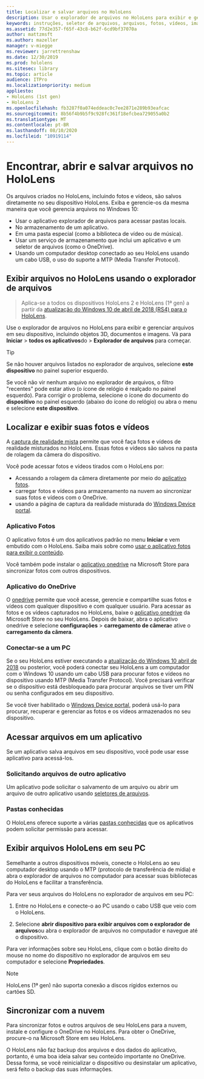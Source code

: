 ```yaml
---
title: Localizar e salvar arquivos no HoloLens
description: Usar o explorador de arquivos no HoloLens para exibir e gerenciar arquivos em seu dispositivo
keywords: instruções, seletor de arquivos, arquivos, fotos, vídeos, imagens, OneDrive, armazenamento, explorador de arquivos, hololens
ms.assetid: 77d2e357-f65f-43c8-b62f-6cd9bf37070a
author: mattzmsft
ms.author: mazeller
manager: v-miegge
ms.reviewer: jarrettrenshaw
ms.date: 12/30/2019
ms.prod: hololens
ms.sitesec: library
ms.topic: article
audience: ITPro
ms.localizationpriority: medium
appliesto:
- HoloLens (1st gen)
- HoloLens 2
ms.openlocfilehash: fb3287f0a074eddeac0c7ee2871e289b93eafcac
ms.sourcegitcommit: 8b56f4b9b5f9c928fc361f18efcbea729055a0b2
ms.translationtype: MT
ms.contentlocale: pt-BR
ms.lasthandoff: 08/10/2020
ms.locfileid: "10919114"
---
```

# Encontrar, abrir e salvar arquivos no HoloLens

Os arquivos criados no HoloLens, incluindo fotos e vídeos, são salvos diretamente no seu dispositivo HoloLens. Exiba e gerencie-os da mesma maneira que você gerencia arquivos no Windows 10:

- Usar o aplicativo explorador de arquivos para acessar pastas locais.
- No armazenamento de um aplicativo.
- Em uma pasta especial (como a biblioteca de vídeo ou de música).
- Usar um serviço de armazenamento que inclui um aplicativo e um seletor de arquivos (como o OneDrive).
- Usando um computador desktop conectado ao seu HoloLens usando um cabo USB, o uso do suporte a MTP (Media Transfer Protocol).

## Exibir arquivos no HoloLens usando o explorador de arquivos

> Aplica-se a todos os dispositivos HoloLens 2 e HoloLens (1ª gen) a partir da [atualização do Windows 10 de abril de 2018 (RS4) para o HoloLens](https://docs.microsoft.com/windows/mixed-reality/release-notes-april-2018).

Use o explorador de arquivos no HoloLens para exibir e gerenciar arquivos em seu dispositivo, incluindo objetos 3D, documentos e imagens. Vá para **Iniciar**   >  **todos os aplicativos**do   >  **Explorador de arquivos** para começar.

> [!TIP]
> Se não houver arquivos listados no explorador de arquivos, selecione **este dispositivo** no painel superior esquerdo.

Se você não vir nenhum arquivo no explorador de arquivos, o filtro "recentes" pode estar ativo (o ícone de relógio é realçado no painel esquerdo). Para corrigir o problema, selecione o ícone do documento do **dispositivo** no painel esquerdo (abaixo do ícone do relógio) ou abra o menu e selecione **este dispositivo**.

## Localizar e exibir suas fotos e vídeos

A [captura de realidade mista](holographic-photos-and-videos.md) permite que você faça fotos e vídeos de realidade misturados no HoloLens.  Essas fotos e vídeos são salvos na pasta de rolagem da câmera do dispositivo.

Você pode acessar fotos e vídeos tirados com o HoloLens por:

- Acessando a rolagem da câmera diretamente por meio do [aplicativo fotos](holographic-photos-and-videos.md).
- carregar fotos e vídeos para armazenamento na nuvem ao sincronizar suas fotos e vídeos com o OneDrive.
- usando a página de captura da realidade misturada do [Windows Device portal](https://docs.microsoft.com/windows/mixed-reality/using-the-windows-device-portal#mixed-reality-capture).

### Aplicativo Fotos

O aplicativo fotos é um dos aplicativos padrão no menu **Iniciar** e vem embutido com o HoloLens. Saiba mais sobre como [usar o aplicativo fotos para exibir o conteúdo](holographic-photos-and-videos.md).

Você também pode instalar o [aplicativo onedrive](https://www.microsoft.com/p/onedrive/9wzdncrfj1p3) na Microsoft Store para sincronizar fotos com outros dispositivos.

### Aplicativo do OneDrive

O [onedrive](https://onedrive.live.com/) permite que você acesse, gerencie e compartilhe suas fotos e vídeos com qualquer dispositivo e com qualquer usuário. Para acessar as fotos e os vídeos capturados no HoloLens, baixe o [aplicativo onedrive](https://www.microsoft.com/p/onedrive/9wzdncrfj1p3) da Microsoft Store no seu HoloLens. Depois de baixar, abra o aplicativo onedrive e selecione **configurações**  >  **carregamento de câmera**e ative o **carregamento da câmera**.

### Conectar-se a um PC

Se o seu HoloLens estiver executando a [atualização do Windows 10 abril de 2018](https://docs.microsoft.com/windows/mixed-reality/release-notes-april-2018) ou posterior, você poderá conectar seu HoloLens a um computador com o Windows 10 usando um cabo USB para procurar fotos e vídeos no dispositivo usando MTP (Media Transfer Protocol). Você precisará verificar se o dispositivo está desbloqueado para procurar arquivos se tiver um PIN ou senha configurados em seu dispositivo.  

Se você tiver habilitado o [Windows Device portal](https://docs.microsoft.com/windows/mixed-reality/using-the-windows-device-portal), poderá usá-lo para procurar, recuperar e gerenciar as fotos e os vídeos armazenados no seu dispositivo.

## Acessar arquivos em um aplicativo

Se um aplicativo salva arquivos em seu dispositivo, você pode usar esse aplicativo para acessá-los.

### Solicitando arquivos de outro aplicativo

Um aplicativo pode solicitar o salvamento de um arquivo ou abrir um arquivo de outro aplicativo usando [seletores de arquivos](https://docs.microsoft.com/windows/mixed-reality/app-model#file-pickers).

### Pastas conhecidas

O HoloLens oferece suporte a várias [pastas conhecidas](https://docs.microsoft.com/windows/mixed-reality/app-model#known-folders) que os aplicativos podem solicitar permissão para acessar.

## Exibir arquivos HoloLens em seu PC

Semelhante a outros dispositivos móveis, conecte o HoloLens ao seu computador desktop usando o MTP (protocolo de transferência de mídia) e abra o explorador de arquivos no computador para acessar suas bibliotecas do HoloLens e facilitar a transferência.

Para ver seus arquivos do HoloLens no explorador de arquivos em seu PC:

1. Entre no HoloLens e conecte-o ao PC usando o cabo USB que veio com o HoloLens.

1. Selecione **abrir dispositivo para exibir arquivos com o explorador de arquivos**ou abra o explorador de arquivos no computador e navegue até o dispositivo.

Para ver informações sobre seu HoloLens, clique com o botão direito do mouse no nome do dispositivo no explorador de arquivos em seu computador e selecione **Propriedades**.

> [!NOTE]
> HoloLens (1ª gen) não suporta conexão a discos rígidos externos ou cartões SD.

## Sincronizar com a nuvem

Para sincronizar fotos e outros arquivos de seu HoloLens para a nuvem, instale e configure o OneDrive no HoloLens. Para obter o OneDrive, procure-o na Microsoft Store em seu HoloLens.

O HoloLens não faz backup dos arquivos e dos dados do aplicativo, portanto, é uma boa ideia salvar seu conteúdo importante no OneDrive. Dessa forma, se você reinicializar o dispositivo ou desinstalar um aplicativo, será feito o backup das suas informações.
